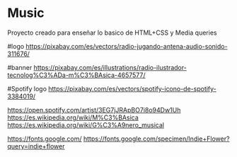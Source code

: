 # Music
Proyecto creado para enseñar lo basico de HTML+CSS y Media queries



#logo
https://pixabay.com/es/vectors/radio-jugando-antena-audio-sonido-311676/

#banner
https://pixabay.com/es/illustrations/radio-ilustrador-tecnolog%C3%ADa-m%C3%BAsica-4657577/

#Spotify logo
https://pixabay.com/es/vectors/spotify-icono-de-spotify-3384019/


https://open.spotify.com/artist/3EG7jJRApBO7i8o94Dw1Uh
https://es.wikipedia.org/wiki/M%C3%BAsica
https://es.wikipedia.org/wiki/G%C3%A9nero_musical


https://fonts.google.com/
https://fonts.google.com/specimen/Indie+Flower?query=indie+flower
